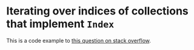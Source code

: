 # Iterating over indices of collections that implement `Index`

This is a code example to [this question on stack overflow](https://stackoverflow.com/questions/58260663/how-can-i-iterate-over-the-indices-of-a-generic-collection-that-implements-index).